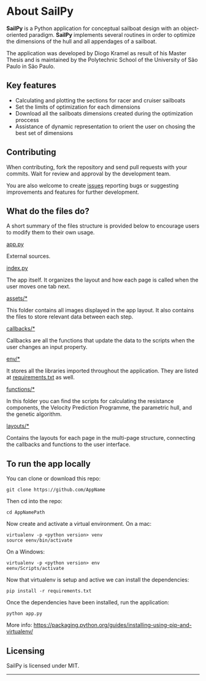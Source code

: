 # About SailPy

**SailPy** is a Python application for conceptual sailboat design with an object-oriented paradigm. **SailPy**  implements several routines in order to optimize the dimensions of the hull and all appendages of a sailboat. 

The application was developed by Diogo Kramel as result of his Master Thesis and is maintained by the Polytechnic School of the University of São Paulo in São Paulo.

## Key features

- Calculating and plotting the sections for racer and cruiser sailboats
- Set the limits of optimization for each dimensions
- Download all the sailboats dimensions created during the optimization proccess
- Assistance of dynamic representation to orient the user on chosing the best set of dimensions

## Contributing

When contributing, fork the repository and send pull requests with your commits. Wait for review and approval by the development team.

You are also welcome to create [issues](https://github.com/DiogoKramel/SailPy/issues) reporting bugs or suggesting improvements and features for further development.

## What do the files do?

A short summary of the files structure is provided below to encourage users to modify them to their own usage.

[app.py](app.py)

External sources.

[index.py](index.py)

The app itself. It organizes the layout and how each page is called when the user moves one tab next.

[assets/*](assets/)

This folder contains all images displayed in the app layout. It also contains the files to store relevant data between each step.

[callbacks/*](callbacks/)

Callbacks are all the functions that update the data to the scripts when the user changes an input property. 

[env/*](env/)

It stores all the libraries imported throughout the application. They are listed at [requirements.txt](requirements.txt) as well.

[functions/*](functions/)

In this folder you can find the scripts for calculating the resistance components, the Velocity Prediction Programme, the parametric hull, and the genetic algorithm.

[layouts/*](layouts/)

Contains the layouts for each page in the multi-page structure, connecting the callbacks and functions to the user interface.


## To run the app locally

You can clone or download this repo:

```
git clone https://github.com/AppName
```

Then cd into the repo:

```
cd AppNamePath
```

Now create and activate a virtual environment. On a mac:

```
virtualenv -p <python version> venv
source eenv/bin/activate
```

On a Windows:

```
virtualenv -p <python version> env
eenv/Scripts/activate
```

Now that virtualenv is setup and active we can install the dependencies:

```
pip install -r requirements.txt
```

Once the dependencies have been installed, run the application:

```
python app.py
```

More info: https://packaging.python.org/guides/installing-using-pip-and-virtualenv/

## Licensing

SailPy is licensed under MIT.

***